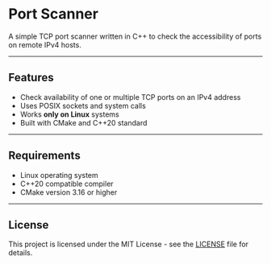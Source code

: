 # Port Scanner

A simple TCP port scanner written in C++ to check the accessibility of ports on remote IPv4 hosts.

---

## Features

- Check availability of one or multiple TCP ports on an IPv4 address
- Uses POSIX sockets and system calls
- Works **only on Linux** systems
- Built with CMake and C++20 standard

---

## Requirements

- Linux operating system
- C++20 compatible compiler
- CMake version 3.16 or higher

---

## License

This project is licensed under the MIT License - see the [LICENSE](LICENSE) file for details.
